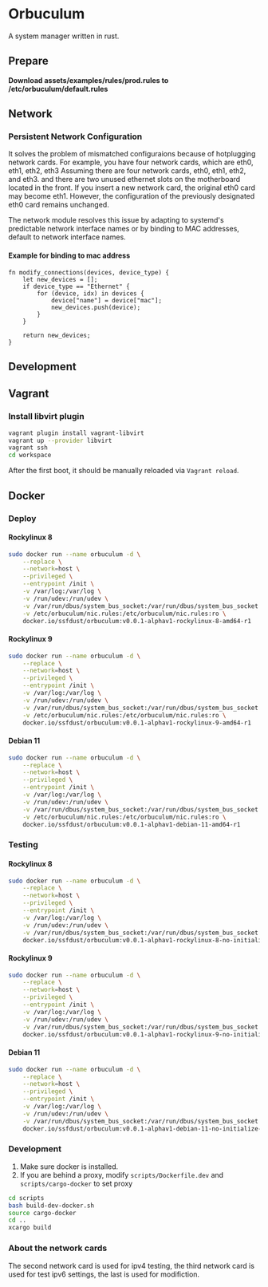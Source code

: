 Orbuculum
===================

A system manager written in rust.

Prepare
-------------------
**Download assets/examples/rules/prod.rules to /etc/orbuculum/default.rules**

Network
-------------------
### Persistent Network Configuration

It solves the problem of mismatched configuraions because of hotplugging network
cards. For example, you have four network cards, which are eth0, eth1, eth2, eth3
Assuming there are four network cards, eth0, eth1, eth2, and eth3. and there are
two unused ethernet slots on the motherboard located in the front. If you insert
a new network card, the original eth0 card may become eth1. However, the
configuration of the previously designated eth0 card remains unchanged.

The network module resolves this issue by adapting to systemd's predictable
network interface names or by binding to MAC addresses, default to network
interface names.

#### Example for binding to mac address
```rhai
fn modify_connections(devices, device_type) {
    let new_devices = [];
    if device_type == "Ethernet" {
        for (device, idx) in devices {
            device["name"] = device["mac"];
            new_devices.push(device);
        }
    }

    return new_devices;
}
```

Development
-------------------
Vagrant
-------------------

### Install libvirt plugin

```bash
vagrant plugin install vagrant-libvirt
vagrant up --provider libvirt
vagrant ssh
cd workspace
```

After the first boot, it should be manually reloaded via `Vagrant reload`.

Docker
--------------------

### Deploy

#### Rockylinux 8

```bash
sudo docker run --name orbuculum -d \
    --replace \
    --network=host \
    --privileged \
    --entrypoint /init \
    -v /var/log:/var/log \
    -v /run/udev:/run/udev \
    -v /var/run/dbus/system_bus_socket:/var/run/dbus/system_bus_socket \
    -v /etc/orbuculum/nic.rules:/etc/orbuculum/nic.rules:ro \
    docker.io/ssfdust/orbuculum:v0.0.1-alphav1-rockylinux-8-amd64-r1
```

#### Rockylinux 9

```bash
sudo docker run --name orbuculum -d \
    --replace \
    --network=host \
    --privileged \
    --entrypoint /init \
    -v /var/log:/var/log \
    -v /run/udev:/run/udev \
    -v /var/run/dbus/system_bus_socket:/var/run/dbus/system_bus_socket \
    -v /etc/orbuculum/nic.rules:/etc/orbuculum/nic.rules:ro \
    docker.io/ssfdust/orbuculum:v0.0.1-alphav1-rockylinux-9-amd64-r1
```

#### Debian 11

```bash
sudo docker run --name orbuculum -d \
    --replace \
    --network=host \
    --privileged \
    --entrypoint /init \
    -v /var/log:/var/log \
    -v /run/udev:/run/udev \
    -v /var/run/dbus/system_bus_socket:/var/run/dbus/system_bus_socket \
    -v /etc/orbuculum/nic.rules:/etc/orbuculum/nic.rules:ro \
    docker.io/ssfdust/orbuculum:v0.0.1-alphav1-debian-11-amd64-r1
```

### Testing

#### Rockylinux 8

```bash
sudo docker run --name orbuculum -d \
    --replace \
    --network=host \
    --privileged \
    --entrypoint /init \
    -v /var/log:/var/log \
    -v /run/udev:/run/udev \
    -v /var/run/dbus/system_bus_socket:/var/run/dbus/system_bus_socket \
    docker.io/ssfdust/orbuculum:v0.0.1-alphav1-rockylinux-8-no-initialize-amd64-r1
```

#### Rockylinux 9

```bash
sudo docker run --name orbuculum -d \
    --replace \
    --network=host \
    --privileged \
    --entrypoint /init \
    -v /var/log:/var/log \
    -v /run/udev:/run/udev \
    -v /var/run/dbus/system_bus_socket:/var/run/dbus/system_bus_socket \
    docker.io/ssfdust/orbuculum:v0.0.1-alphav1-rockylinux-9-no-initialize-amd64-r1
```

#### Debian 11

```bash
sudo docker run --name orbuculum -d \
    --replace \
    --network=host \
    --privileged \
    --entrypoint /init \
    -v /var/log:/var/log \
    -v /run/udev:/run/udev \
    -v /var/run/dbus/system_bus_socket:/var/run/dbus/system_bus_socket \
    docker.io/ssfdust/orbuculum:v0.0.1-alphav1-debian-11-no-initialize-amd64-r1
```

### Development

1. Make sure docker is installed.
2. If you are behind a proxy, modify `scripts/Dockerfile.dev` and `scripts/cargo-docker` to set proxy

```bash
cd scripts
bash build-dev-docker.sh
source cargo-docker
cd ..
xcargo build
```

### About the network cards
The second network card is used for ipv4 testing, the third network card is used
for test ipv6 settings, the last is used for modifiction.
